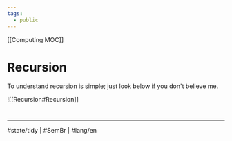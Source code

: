 ```yaml
---
tags:
  - public
---
```

[[Computing MOC]]
# Recursion
To understand recursion is simple; just look below if you don't believe me. 

![[Recursion#Recursion]]


#
---
#state/tidy | #SemBr | #lang/en
